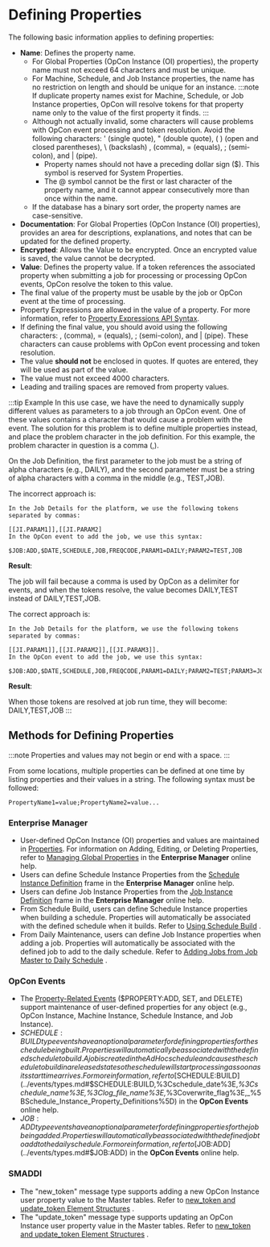 # Defining Properties

The following basic information applies to defining properties:

- **Name**: Defines the property name.
  - For Global Properties (OpCon Instance (OI) properties), the
        property name must not exceed 64 characters and must be unique.
  - For Machine, Schedule, and Job Instance properties, the name has no restriction on length and should be unique for an instance.
    :::note
    If duplicate property names exist for Machine, Schedule, or Job Instance properties, OpCon will resolve tokens for that property name only to the value of the first property it finds.
    :::
  - Although not actually invalid, some characters will cause
        problems with OpCon event processing
        and token resolution. Avoid the following characters: ' (single
        quote), " (double quote), ( ) (open and closed parentheses), \\
        (backslash) , (comma), = (equals), ; (semi-colon), and \|
        (pipe).
    - Property names should not have a preceding dollar sign ($).
            This symbol is reserved for System Properties.
    - The @ symbol cannot be the first or last character of the
            property name, and it cannot appear consecutively more than
            once within the name.
  - If the database has a binary sort order, the property names are
        case-sensitive.
- **Documentation**: For Global Properties (OpCon Instance (OI)
    properties), provides an area for descriptions, explanations, and
    notes that can be updated for the defined property.
- **Encrypted**: Allows the Value to be encrypted. Once an encrypted
    value is saved, the value cannot be decrypted.
- **Value**: Defines the property value. If a token references the
    associated property when submitting a job for processing or
    processing OpCon events,
    OpCon resolve the token to this value.
- The final value of the property must be usable by the job or
    OpCon event at the time of processing.
- Property Expressions are allowed in the value of a property. For
    more information, refer to [Property Expressions API Syntax](../reference/property-expressions-syntax.md).
- If defining the final value, you should avoid using the following
    characters: , (comma), = (equals), ; (semi-colon), and \| (pipe).
    These characters can cause problems with
    OpCon event processing and token
    resolution.
- The value **should not** be enclosed in quotes. If quotes are
    entered, they will be used as part of the value.
- The value must not exceed 4000 characters.
- Leading and trailing spaces are removed from property values.

:::tip Example
In this use case, we have the need to dynamically supply different values as parameters to a job through an OpCon event. One of these values contains a character that would cause a problem with the event. The solution for this problem is to define multiple properties instead, and place the problem character in the job definition. For this example, the problem character in question is a comma (,).

On the Job Definition, the first parameter to the job must be a string of alpha characters (e.g., DAILY), and the second parameter must be a string of alpha characters with a comma in the middle (e.g., TEST,JOB).

The incorrect approach is:

    In the Job Details for the platform, we use the following tokens separated by commas:

    [[JI.PARAM1]],[[JI.PARAM2]
    In the OpCon event to add the job, we use this syntax:

    $JOB:ADD,$DATE,SCHEDULE,JOB,FREQCODE,PARAM1=DAILY;PARAM2=TEST,JOB

**Result**:

The job will fail because a comma is used by OpCon as a delimiter for events, and when the tokens resolve, the value becomes DAILY,TEST instead of DAILY,TEST,JOB.

The correct approach is:

    In the Job Details for the platform, we use the following tokens separated by commas:

    [[JI.PARAM1]],[[JI.PARAM2]],[[JI.PARAM3]].
    In the OpCon event to add the job, we use this syntax:

    $JOB:ADD,$DATE,SCHEDULE,JOB,FREQCODE,PARAM1=DAILY;PARAM2=TEST;PARAM3=JOB

**Result**:

When those tokens are resolved at job run time, they will become: DAILY,TEST,JOB
:::

## Methods for Defining Properties

:::note
Properties and values may not begin or end with a space.
:::

From some locations, multiple properties can be defined at one time by listing properties and their values in a string. The following syntax must be followed:

```shell
PropertyName1=value;PropertyName2=value...
```

### Enterprise Manager

- User-defined OpCon Instance (OI) properties and values are maintained in [Properties](./properties.md). For information on Adding, Editing, or Deleting Properties, refer to [Managing Global Properties](../Files/UI/Enterprise-Manager/Managing-Global-Properties.md) in the **Enterprise Manager** online help.
- Users can define Schedule Instance Properties from the [Schedule Instance Definition](../Files/UI/Enterprise-Manager/Schedule-Instance-Definition.md) frame in the **Enterprise Manager** online help.
- Users can define Job Instance Properties from the [Job Instance Definition](../Files/UI/Enterprise-Manager/Job-Instance-Definition.md) frame in the **Enterprise Manager** online help.
- From Schedule Build, users can define Schedule Instance properties
    when building a schedule. Properties will automatically be
    associated with the defined schedule when it builds. Refer to [Using Schedule Build](../Files/UI/Enterprise-Manager/Using-Schedule-Build.md)
    .
- From Daily Maintenance, users can define Job Instance properties
    when adding a job. Properties will automatically be associated with
    the defined job to add to the daily schedule. Refer to [Adding Jobs from Job Master to Daily Schedule](../Files/UI/Enterprise-Manager/Adding-Jobs-from-Job-Master-to-Daily-Schedule.md)
    .

### OpCon Events

- The [Property-Related Events](../events/types.md#property) ($PROPERTY:ADD, SET, and DELETE) support maintenance of user-defined properties for any object (e.g., OpCon Instance, Machine Instance, Schedule Instance, and Job Instance).
- $SCHEDULE:BUILD type events have an optional parameter for defining
    properties for the schedule being built. Properties will
    automatically be associated with the defined schedule to build. A
    job is created in the AdHoc schedule and causes the schedule to
    build in a released state so the schedule will start processing as
    soon as its start time arrives. For more information, refer to
    [$SCHEDULE:BUILD](../events/types.md#$SCHEDULE:BUILD,%3Cschedule_date%3E,_%3Cschedule_name%3E,%3Clog_file_name%3E,_%3Coverwrite_flag%3E,_%5BSchedule_Instance_Property_Definitions%5D)
    in the **OpCon Events** online help.
- $JOB:ADD type events have an optional parameter for defining
    properties for the job being added. Properties will automatically be
    associated with the defined job to add to the daily schedule. For
    more information, refer to
    [$JOB:ADD](../events/types.md#$JOB:ADD) in the
    **OpCon Events** online help.

### SMADDI

- The "new_token" message type supports adding a new
    OpCon Instance user property value to the
    Master tables. Refer to [new_token and update_token Element Structures](../utilities/SMA-Dynamic-Data-Input/Data-Input-Message-Elements.md#new_token_and_update_token_Element_Structures)
    .
- The "update_token" message type supports updating an
    OpCon Instance user property value in the
    Master tables. Refer to [new_token and update_token Element Structures](../utilities/SMA-Dynamic-Data-Input/Data-Input-Message-Elements.md#new_token_and_update_token_Element_Structures)
    .
